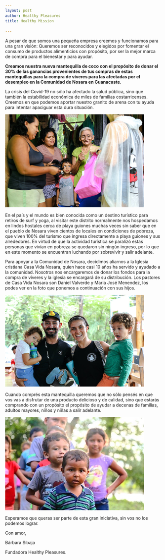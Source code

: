 ```yaml
---
layout: post
author: Healthy Pleasures
title: Healthy Mission

---
```

A pesar de que somos una pequeña empresa creemos y funcionamos para una gran visión: Queremos ser reconocidos y elegidos por fomentar el consumo de productos alimenticios con propósito, por ser la mejor marca de compra para el bienestar y para ayudar. 

**Creamos nuestra nueva mantequilla de coco con el propósito de donar el 30% de las ganancias provenientes de tus compras de estas mantequillas para la compra de víveres para las afectadas por el desempleo en la Comunidad de Nosara en Guanacaste.** 

La crisis del Covid-19 no sólo ha afectado la salud pública, sino que también la estabilidad económica de miles de familias costarricenses. Creemos en que podemos aportar nuestro granito de arena con tu ayuda para intentar apaciguar esta dura situación.

![](/images/nosara1.jpg)

En el país y el mundo es bien conocida como un destino turístico para retiros de surf y yoga, al visitar este distrito normalmente nos hospedamos en lindos hostales cerca de playa guiones muchas veces sin saber que en el pueblo de Nosara viven cientos de locales en condiciones de pobreza, que viven 100% del turismo que ingresa directamente a playa guiones y sus alrededores. En virtud de que la actividad turística se paralizó estas personas que vivían en pobreza se quedaron sin ningún ingreso, por lo que en este momento se encuentran luchando por sobrevivir y salir adelante. 

Para apoyar a la Comunidad de Nosara, decidimos aliarnos a la Iglesia cristiana Casa Vida Nosara, quien hace casi 10 años ha servido y ayudado a la comunidad. Nosotros nos encargaremos de donar los fondos para la compra de víveres y la iglesia se encargará de su distribución. Los pastores de Casa Vida Nosara son Daniel Valverde y Maria José Menendez, los podes ver en la foto que ponemos a continuación con sus hijos. 

![](/images/nosara3.jpg)

Cuando comprés esta mantequilla queremos que no sólo pensés en que vos vas a disfrutar de una producto delicioso y de calidad, sino que estarás comprando con un propósito el propósito de ayudar a decenas de familias, adultos mayores, niños y niñas a salir adelante. 

![](/images/nosara2.jpg)

Esperamos que queras ser parte de esta gran iniciativa, sin vos no los podemos lograr. 

Con amor, 

Bárbara Sibaja

Fundadora Healthy Pleasures. 